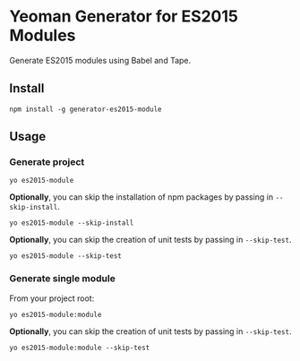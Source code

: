 # Yeoman Generator for ES2015 Modules

Generate ES2015 modules using Babel and Tape.

## Install
`npm install -g generator-es2015-module`

## Usage

### Generate project
`yo es2015-module`

__Optionally__, you can skip the installation of npm packages by passing in `--skip-install`.

`yo es2015-module --skip-install`

__Optionally__, you can skip the creation of unit tests by passing in `--skip-test`.

`yo es2015-module --skip-test`

### Generate single module

From your project root:

`yo es2015-module:module`

__Optionally__, you can skip the creation of unit tests by passing in `--skip-test`.

`yo es2015-module:module --skip-test`
